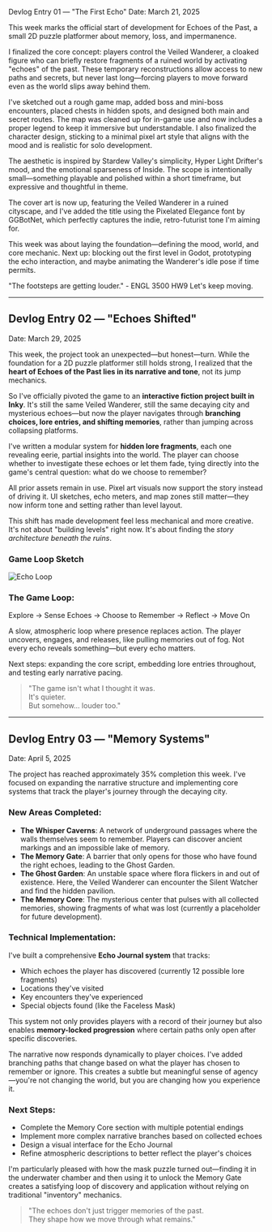 Devlog Entry 01 — "The First Echo"
Date: March 21, 2025

This week marks the official start of development for Echoes of the Past, a small 2D puzzle platformer about memory, loss, and impermanence.

I finalized the core concept: players control the Veiled Wanderer, a cloaked figure who can briefly restore fragments of a ruined world by activating "echoes" of the past. 
These temporary reconstructions allow access to new paths and secrets, but never last long—forcing players to move forward even as the world slips away behind them.

I've sketched out a rough game map, added boss and mini-boss encounters, placed chests in hidden spots, and designed both main and secret routes. The map was cleaned up for in-game use and now includes a proper legend to keep it immersive but understandable. I also finalized the character design, sticking to a minimal pixel art style that aligns with the mood and is realistic for solo development.

The aesthetic is inspired by Stardew Valley's simplicity, Hyper Light Drifter's mood, and the emotional sparseness of Inside. The scope is intentionally small—something playable and polished within a short timeframe, but expressive and thoughtful in theme.

The cover art is now up, featuring the Veiled Wanderer in a ruined cityscape, and I've added the title using the Pixelated Elegance font by GGBotNet, which perfectly captures the indie, retro-futurist tone I'm aiming for. 

This week was about laying the foundation—defining the mood, world, and core mechanic. Next up: blocking out the first level in Godot, prototyping the echo interaction, and maybe animating the Wanderer's idle pose if time permits.

"The footsteps are getting louder." - ENGL 3500 HW9
Let's keep moving.

---

## Devlog Entry 02 — "Echoes Shifted"  
Date: March 29, 2025

This week, the project took an unexpected—but honest—turn. While the foundation for a 2D puzzle platformer still holds strong, I realized that the **heart of Echoes of the Past lies in its narrative and tone**, not its jump mechanics.

So I've officially pivoted the game to an **interactive fiction project built in Inky**. It's still the same Veiled Wanderer, still the same decaying city and mysterious echoes—but now the player navigates through **branching choices, lore entries, and shifting memories**, rather than jumping across collapsing platforms.

I've written a modular system for **hidden lore fragments**, each one revealing eerie, partial insights into the world. The player can choose whether to investigate these echoes or let them fade, tying directly into the game's central question: what do we choose to remember?

All prior assets remain in use. Pixel art visuals now support the story instead of driving it. UI sketches, echo meters, and map zones still matter—they now inform tone and setting rather than level layout.

This shift has made development feel less mechanical and more creative. It's not about "building levels" right now. It's about finding the *story architecture beneath the ruins*.

### Game Loop Sketch
![Echo Loop](assets/echoes_game_loop_detailed.png)

### The Game Loop: 
Explore → Sense Echoes → Choose to Remember → Reflect → Move On

A slow, atmospheric loop where presence replaces action. The player uncovers, engages, and releases, like pulling memories out of fog. Not every echo reveals something—but every echo matters.

Next steps: expanding the core script, embedding lore entries throughout, and testing early narrative pacing.

> "The game isn't what I thought it was.  
> It's quieter.  
> But somehow… louder too."

---

## Devlog Entry 03 — "Memory Systems"
Date: April 5, 2025

The project has reached approximately 35% completion this week. I've focused on expanding the narrative structure and implementing core systems that track the player's journey through the decaying city.

### New Areas Completed:
- **The Whisper Caverns**: A network of underground passages where the walls themselves seem to remember. Players can discover ancient markings and an impossible lake of memory.
- **The Memory Gate**: A barrier that only opens for those who have found the right echoes, leading to the Ghost Garden.
- **The Ghost Garden**: An unstable space where flora flickers in and out of existence. Here, the Veiled Wanderer can encounter the Silent Watcher and find the hidden pavilion.
- **The Memory Core**: The mysterious center that pulses with all collected memories, showing fragments of what was lost (currently a placeholder for future development).

### Technical Implementation:
I've built a comprehensive **Echo Journal system** that tracks:
- Which echoes the player has discovered (currently 12 possible lore fragments)
- Locations they've visited
- Key encounters they've experienced
- Special objects found (like the Faceless Mask)

This system not only provides players with a record of their journey but also enables **memory-locked progression** where certain paths only open after specific discoveries.

The narrative now responds dynamically to player choices. I've added branching paths that change based on what the player has chosen to remember or ignore. This creates a subtle but meaningful sense of agency—you're not changing the world, but you are changing how you experience it.

### Next Steps:
- Complete the Memory Core section with multiple potential endings
- Implement more complex narrative branches based on collected echoes
- Design a visual interface for the Echo Journal
- Refine atmospheric descriptions to better reflect the player's choices

I'm particularly pleased with how the mask puzzle turned out—finding it in the underwater chamber and then using it to unlock the Memory Gate creates a satisfying loop of discovery and application without relying on traditional "inventory" mechanics.

> "The echoes don't just trigger memories of the past.  
> They shape how we move through what remains."
